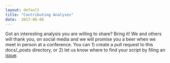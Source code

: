 ```yaml
---
layout: default
title: "Contributing Analyses"
date:  2017-06-06
---
```


Got an interesting analysis you are willing to share? Bring it! We and others will thank you, on social media and we will promise you a beer when we meet in person at a conference. You can 1) create a pull request to this docs/_posts directory, or 2) let us know where to find your script by filing an [issue](https://github.com/waldronlab/curatedMetagenomicData/issues).
